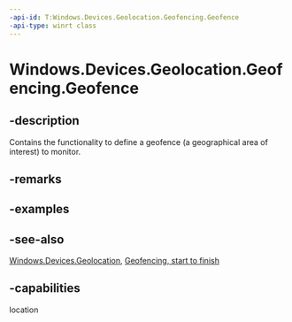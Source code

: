 ```yaml
---
-api-id: T:Windows.Devices.Geolocation.Geofencing.Geofence
-api-type: winrt class
---
```


<!-- Class syntax.
public class Geofence : Windows.Devices.Geolocation.Geofencing.IGeofence
-->

# Windows.Devices.Geolocation.Geofencing.Geofence

## -description
Contains the functionality to define a geofence (a geographical area of interest) to monitor.

## -remarks

## -examples

## -see-also
[Windows.Devices.Geolocation](windows_devices_geolocation_geofencing.md), [Geofencing, start to finish](/previous-versions/windows/apps/dn263199(v=win.10))
## -capabilities
location
